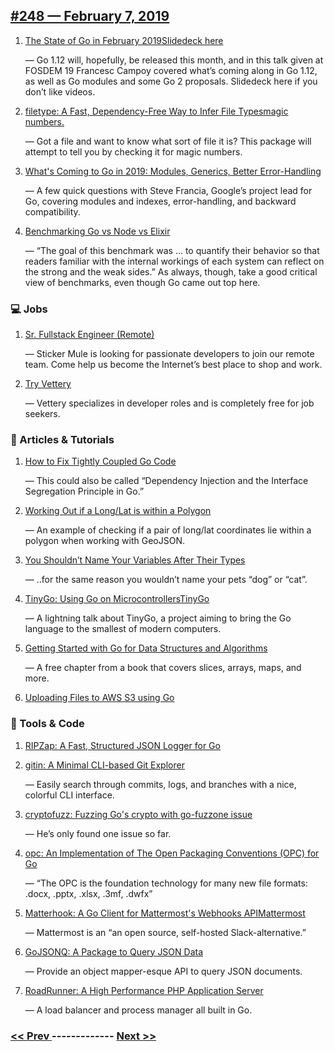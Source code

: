 ## [#248 — February 7, 2019](https://golangweekly.com/issues/248)

1. [The State of Go in February 2019Slidedeck here](https://golangweekly.com/link/59037/web)

     — Go 1.12 will, hopefully, be released this month, and in this talk given at FOSDEM 19 Francesc Campoy covered what’s coming along in Go 1.12, as well as Go modules and some Go 2 proposals. Slidedeck here if you don’t like videos.
1. [filetype: A Fast, Dependency-Free Way to Infer File Typesmagic numbers.](https://golangweekly.com/link/59039/web)

     — Got a file and want to know what sort of file it is? This package will attempt to tell you by checking it for magic numbers.
1. [What's Coming to Go in 2019: Modules, Generics, Better Error-Handling](https://golangweekly.com/link/59042/web)

     — A few quick questions with Steve Francia, Google’s project lead for Go, covering modules and indexes, error-handling, and backward compatibility.
1. [Benchmarking Go vs Node vs Elixir](https://golangweekly.com/link/59043/web)

     — “The goal of this benchmark was … to quantify their behavior so that readers familiar with the internal workings of each system can reflect on the strong and the weak sides.” As always, though, take a good critical view of benchmarks, even though Go came out top here.
### 💻 Jobs

1. [Sr. Fullstack Engineer (Remote)](https://golangweekly.com/link/59044/web)

     — Sticker Mule is looking for passionate developers to join our remote team. Come help us become the Internet’s best place to shop and work.
1. [Try Vettery](https://golangweekly.com/link/59045/web)

     — Vettery specializes in developer roles and is completely free for job seekers.
### 📘 Articles & Tutorials 

1. [How to Fix Tightly Coupled Go Code](https://golangweekly.com/link/59046/web)

     — This could also be called “Dependency Injection and the Interface Segregation Principle in Go.”
1. [Working Out if a Long/Lat is within a Polygon](https://golangweekly.com/link/59047/web)

     — An example of checking if a pair of long/lat coordinates lie within a polygon  when working with GeoJSON.
1. [You Shouldn’t Name Your Variables After Their Types](https://golangweekly.com/link/59048/web)

     — ..for the same reason you wouldn’t name your pets “dog” or “cat”.
1. [TinyGo: Using Go on MicrocontrollersTinyGo](https://golangweekly.com/link/59050/web)

     — A lightning talk about TinyGo, a project aiming to bring the Go language to the smallest of modern computers.
1. [Getting Started with Go for Data Structures and Algorithms](https://golangweekly.com/link/59052/web)

     — A free chapter from a book that covers slices, arrays, maps, and more.
1. [Uploading Files to AWS S3 using Go](https://golangweekly.com/link/59053/web)

### 🔧 Tools & Code

1. [RIPZap: A Fast, Structured JSON Logger for Go](https://golangweekly.com/link/59054/web)

1. [gitin: A Minimal CLI-based Git Explorer](https://golangweekly.com/link/59055/web)

     — Easily search through commits, logs, and branches with a nice, colorful CLI interface.
1. [cryptofuzz: Fuzzing Go's crypto with go-fuzzone issue](https://golangweekly.com/link/59057/web)

     — He’s only found one issue so far.
1. [opc: An Implementation of The Open Packaging Conventions (OPC) for Go](https://golangweekly.com/link/59059/web)

     — “The OPC is the foundation technology for many new file formats: .docx, .pptx, .xlsx, .3mf, .dwfx”
1. [Matterhook: A Go Client for Mattermost's Webhooks APIMattermost](https://golangweekly.com/link/59060/web)

     — Mattermost is an “an open source, self-hosted Slack-alternative.”
1. [GoJSONQ: A Package to Query JSON Data](https://golangweekly.com/link/59062/web)

     — Provide an object mapper-esque API to query JSON documents.
1. [RoadRunner: A High Performance PHP Application Server](https://golangweekly.com/link/59063/web)

     — A load balancer and process manager all built in Go.

### [ << Prev ](golangweekly-247.md) ------------- [ Next >> ](golangweekly-249.md)
